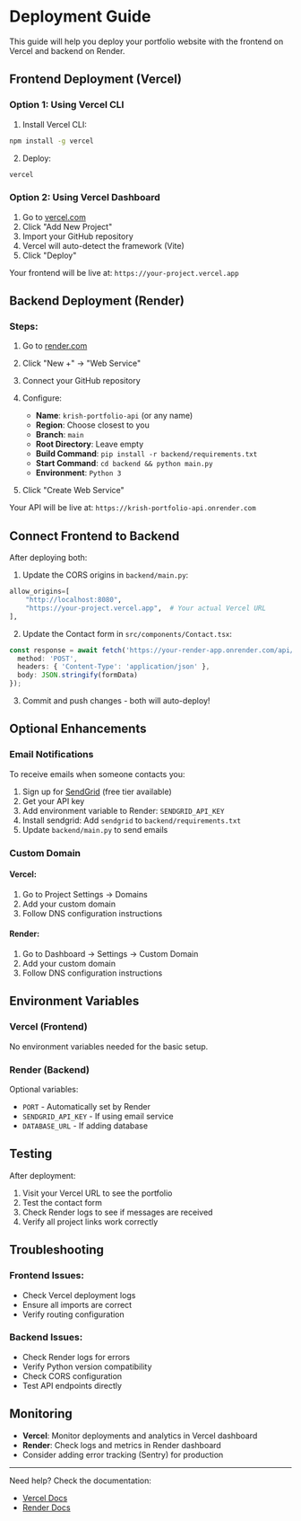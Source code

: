 # Deployment Guide

This guide will help you deploy your portfolio website with the frontend on Vercel and backend on Render.

## Frontend Deployment (Vercel)

### Option 1: Using Vercel CLI

1. Install Vercel CLI:
```bash
npm install -g vercel
```

2. Deploy:
```bash
vercel
```

### Option 2: Using Vercel Dashboard

1. Go to [vercel.com](https://vercel.com)
2. Click "Add New Project"
3. Import your GitHub repository
4. Vercel will auto-detect the framework (Vite)
5. Click "Deploy"

Your frontend will be live at: `https://your-project.vercel.app`

## Backend Deployment (Render)

### Steps:

1. Go to [render.com](https://render.com)
2. Click "New +" → "Web Service"
3. Connect your GitHub repository
4. Configure:
   - **Name**: `krish-portfolio-api` (or any name)
   - **Region**: Choose closest to you
   - **Branch**: `main`
   - **Root Directory**: Leave empty
   - **Build Command**: `pip install -r backend/requirements.txt`
   - **Start Command**: `cd backend && python main.py`
   - **Environment**: `Python 3`

5. Click "Create Web Service"

Your API will be live at: `https://krish-portfolio-api.onrender.com`

## Connect Frontend to Backend

After deploying both:

1. Update the CORS origins in `backend/main.py`:
```python
allow_origins=[
    "http://localhost:8080",
    "https://your-project.vercel.app",  # Your actual Vercel URL
],
```

2. Update the Contact form in `src/components/Contact.tsx`:
```typescript
const response = await fetch('https://your-render-app.onrender.com/api/contact', {
  method: 'POST',
  headers: { 'Content-Type': 'application/json' },
  body: JSON.stringify(formData)
});
```

3. Commit and push changes - both will auto-deploy!

## Optional Enhancements

### Email Notifications

To receive emails when someone contacts you:

1. Sign up for [SendGrid](https://sendgrid.com) (free tier available)
2. Get your API key
3. Add environment variable to Render: `SENDGRID_API_KEY`
4. Install sendgrid: Add `sendgrid` to `backend/requirements.txt`
5. Update `backend/main.py` to send emails

### Custom Domain

#### Vercel:
1. Go to Project Settings → Domains
2. Add your custom domain
3. Follow DNS configuration instructions

#### Render:
1. Go to Dashboard → Settings → Custom Domain
2. Add your custom domain
3. Follow DNS configuration instructions

## Environment Variables

### Vercel (Frontend)
No environment variables needed for the basic setup.

### Render (Backend)
Optional variables:
- `PORT` - Automatically set by Render
- `SENDGRID_API_KEY` - If using email service
- `DATABASE_URL` - If adding database

## Testing

After deployment:

1. Visit your Vercel URL to see the portfolio
2. Test the contact form
3. Check Render logs to see if messages are received
4. Verify all project links work correctly

## Troubleshooting

### Frontend Issues:
- Check Vercel deployment logs
- Ensure all imports are correct
- Verify routing configuration

### Backend Issues:
- Check Render logs for errors
- Verify Python version compatibility
- Check CORS configuration
- Test API endpoints directly

## Monitoring

- **Vercel**: Monitor deployments and analytics in Vercel dashboard
- **Render**: Check logs and metrics in Render dashboard
- Consider adding error tracking (Sentry) for production

---

Need help? Check the documentation:
- [Vercel Docs](https://vercel.com/docs)
- [Render Docs](https://render.com/docs)
